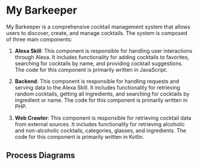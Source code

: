 # My Barkeeper

My Barkeeper is a comprehensive cocktail management system that allows users to discover, create, and manage cocktails. The system is composed of three main components:

1. **Alexa Skill**: This component is responsible for handling user interactions through Alexa. It includes functionality for adding cocktails to favorites, searching for cocktails by name, and providing cocktail suggestions. The code for this component is primarily written in JavaScript.

2. **Backend**: This component is responsible for handling requests and serving data to the Alexa Skill. It includes functionality for retrieving random cocktails, getting all ingredients, and searching for cocktails by ingredient or name. The code for this component is primarily written in PHP.

3. **Web Crawler**: This component is responsible for retrieving cocktail data from external sources. It includes functionality for retrieving alcoholic and non-alcoholic cocktails, categories, glasses, and ingredients. The code for this component is primarily written in Kotlin.

## Process Diagrams

